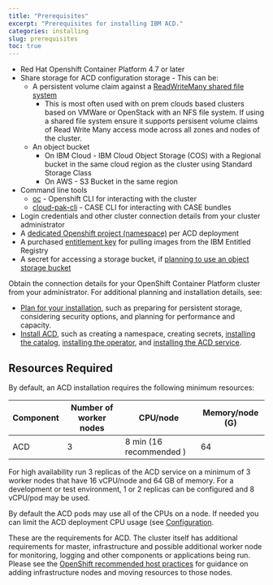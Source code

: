 ```yaml
---
title: "Prerequisites"
excerpt: "Prerequisites for installing IBM ACD."
categories: installing
slug: prerequisites
toc: true
---
```


- Red Hat Openshift Container Platform 4.7 or later
- Share storage for ACD configuration storage - This can be:
  - A persistent volume claim against a [ReadWriteMany shared file system](https://docs.openshift.com/container-platform/4.6/storage/understanding-persistent-storage.html#pv-access-modes_understanding-persistent-storage)
    - This is most often used with on prem clouds based clusters based on VMWare or OpenStack with an NFS file system. If using a shared file system ensure it supports
    persisent volume claims of Read Write Many access mode across all zones and nodes of the cluster.
  - An object bucket
    - On IBM Cloud - IBM Cloud Object Storage (COS) with a Regional bucket in the same cloud region as the cluster using Standard Storage Class
    - On AWS - S3 Bucket in the same region
- Command line tools
  - [oc](https://docs.openshift.com/container-platform) - Openshift CLI for interacting with the cluster
  - [cloud-pak-cli](https://github.com/IBM/cloud-pak-cli) - CASE CLI for interacting with CASE bundles
- Login credentials and other cluster connection details from your cluster administrator
- A [dedicated Openshift project (namespace)](https://ibm.github.io/acd-containers/installing/installing/#create-a-project-(namespace)) per ACD deployment
- A purchased [entitlement key](https://myibm.ibm.com/products-services/containerlibrary) for pulling images from the IBM Entitled Registry
- A secret for accessing a storage bucket, if [planning to use an object storage bucket](https://ibm.github.io/acd-containers/planning/storage/)

Obtain the connection details for your OpenShift Container Platform cluster from your administrator. For additional planning and installation details, see:

- [Plan for your installation](https://ibm.github.io/acd-containers/installing/planning/), such as preparing for persistent storage, considering security options, and planning for performance and capacity.
- [Install ACD](https://ibm.github.io/acd-containers/installing/installing/#overview), such as creating a namespace, creating secrets, [installing the catalog](https://ibm.github.io/acd-containers/installing/installing/#add-the-acd-operator-to-the-catalog), [installing the operator](https://ibm.github.io/acd-containers/installing/installing/#install-the-acd-operator), and [installing the ACD service](https://ibm.github.io/acd-containers/installing/installing/#install-the-acd-service).

## Resources Required

By default, an ACD installation requires the following minimum resources:

| Component               | Number of worker nodes | CPU/node | Memory/node (G)  |
| ----------------------- | ---------------------- | -------- | ---------------- |
| ACD                     | 3                      | 8 min (16 recommended )       | 64              |

For high availability run 3 replicas of the ACD service on a minimum of 3 worker nodes that have 16 vCPU/node and 64 GB of memory. For a development or test environment, 1 or 2 replicas can be configured and 8 vCPU/pod may be used.  

By default the ACD pods may use all of the CPUs on a node. If needed you can limit the ACD deployment CPU usage (see [Configuration](../../management/configuring).

These are the requirements for ACD. The cluster itself has additional requirements for master, infrastructure and possible additional worker node for monitoring, logging and other components or applications being run. Please see the [OpenShift recommended host practices](https://docs.openshift.com/container-platform/4.7/scalability_and_performance/recommended-host-practices.html) for guidance on adding infrastructure nodes and moving resources to those nodes.
